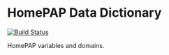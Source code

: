 HomePAP Data Dictionary
=======================

[![Build Status](https://travis-ci.org/sleepepi/homepap-data-dictionary.png)](https://travis-ci.org/sleepepi/homepap-data-dictionary)

HomePAP variables and domains.
